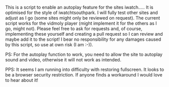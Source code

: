This is a script to enable an autoplay feature for the sites iwatch..... It is optimised for the style of iwatchtsouthpark. I will fully test other sites and adjust as I go (some sites might only be reviewed on request).
The current script works for the vidmoly player (might implement it for the others as I go, might not).
Please feel free to ask for requests and, of course, implementing these yourself and creating a pull request so I can review and maybe add it to the script!
I bear no responsibility for any damages caused by this script, so use at own risk (I am :-)).


PS: For the autoplay function to work, you need to allow the site to autoplay sound and video, otherwise it will not work as intended.

PPS: It seems I am running into difficulty with restoring fullscreen. It looks to be a browser security restriction. If anyone finds a workaround I would love to hear about it!

